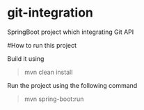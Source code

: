 # git-integration
SpringBoot project which integrating Git API

#How to run this project

Build it using 
>mvn clean install

Run the project using the following command
>mvn spring-boot:run
